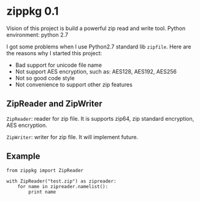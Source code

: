 # zippkg 0.1

Vision of this project is build a powerful zip read and write tool. 
Python environment: python 2.7

I got some problems when I use Python2.7 standard lib `zipfile`. Here are the reasons why I started this project:

* Bad support for unicode file name
* Not support AES encryption, such as: AES128, AES192, AES256
* Not so good code style
* Not convenience to support other zip features


## ZipReader and ZipWriter

`ZipReader`: reader for zip file. It is supports zip64, zip standard encryption, AES encryption.

`ZipWriter`: writer for zip file. It will implement future.

## Example

```
from zippkg import ZipReader

with ZipReader("test.zip") as zipreader:
    for name in zipreader.namelist():
        print name
```
